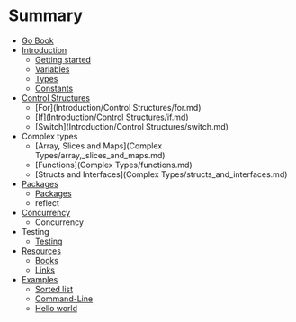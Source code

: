 # Summary

* [Go Book](README.md)
* [Introduction](Introduction)
   * [Getting started](Introduction/getting_started.md)
   * [Variables](Introduction/variables.md)
   * [Types](Introduction/types.md)
   * [Constants](Introduction/constants.md)
* [Control Structures](Introduction/control_structures.md)
   * [For](Introduction/Control Structures/for.md)
   * [If](Introduction/Control Structures/if.md)
   * [Switch](Introduction/Control Structures/switch.md)
* Complex types
   * [Array, Slices and Maps](Complex Types/array,_slices_and_maps.md)
   * [Functions](Complex Types/functions.md)
   * [Structs and Interfaces](Complex Types/structs_and_interfaces.md)
* [Packages](Packages/packages.md)
   * [Packages](Packages/packages.md)
   * reflect
* [Concurrency](Concurrency/concurrency.md)
   * Concurrency
* Testing
   * [Testing](Testing/testing.md)
* [Resources](Resources)
   * [Books](Resources/books.md)
   * [Links](Resources/links.md)
* [Examples](Examples)
   * [Sorted list](Examples/sorted_list.md)
   * [Command-Line](Examples/command-line.md)
   * [Hello world](Examples/helloworld.md)

